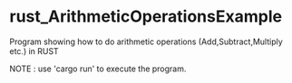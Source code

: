 # rust_ArithmeticOperationsExample
Program showing how to do arithmetic operations (Add,Subtract,Multiply etc.) in RUST

NOTE : use 'cargo run' to execute the program.
